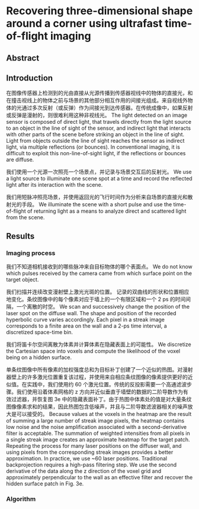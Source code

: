 # Recovering three-dimensional shape around a corner using ultrafast time-of-flight imaging

## Abstract

## Introduction

在图像传感器上检测到的光由直接从光源传播到传感器视线中的物体的直接光，和在撞击视线上的物体之前与场景的其他部分相互作用的间接光组成。来自视线外物体的光通过多次反射（或反弹）作为间接光到达传感器。在传统成像中，如果反射或反弹是漫射的，则很难利用这种非视线光。
The light detected on an image sensor is composed of direct light, that travels directly from the light source to an object in the line of sight of the sensor, and indirect light that interacts with other parts of the scene before striking an object in the line of sight. Light from objects outside the line of sight reaches the sensor as indirect light, via multiple reflections (or bounces). In conventional imaging, it is difficult to exploit this non-line-of-sight light, if the reflections or bounces are diffuse.

我们使用一个光源一次照亮一个场景点，并记录与场景交互后的反射光。
We use a light source to illuminate one scene spot at a time and record the reflected light after its interaction with the scene.

我们用短脉冲照亮场景，并使用返回光的飞行时间作为分析来自场景的直接光和散射光的手段。
We illuminate the scene with a short pulse and use the time-of-flight of returning light as a means to analyze direct and scattered light from the scene.

## Results

### Imaging process

我们不知道相机接收到的哪些脉冲来自目标物体的哪个表面点。
We do not know which pulses received by the camera came from which surface point on the target object.

我们扫描并连续改变漫射壁上激光光斑的位置。 记录的双曲线的形状和位置相应地变化。条纹图像中的每个像素对应于墙上的一个有限区域和一个 2 ps 的时间间隔，一个离散的时空。
We scan and successively change the position of the laser spot on the diffuse wall. The shape and position of the recorded hyperbolic curve varies accordingly. Each pixel in a streak image corresponds to a finite area on the wall and a 2-ps time interval, a discretized space-time bin.

我们将笛卡尔空间离散为体素并计算体素在隐藏表面上的可能性。
We discretize the Cartesian space into voxels and compute the likelihood of the voxel being on a hidden surface.

单条纹图像中所有像素的加权强度总和为目标补丁创建了一个近似的热图。对漫射器壁上的许多激光位置重复该过程，并使用来自相应条纹图像的像素提供更好的近似值。在实践中，我们使用约 60 个激光位置。传统的反投影需要一个高通滤波步骤。我们使用沿着体素网格的 z 方向并近似垂直于墙壁的数据的二阶导数作为有效过滤器，并恢复图 3e 中的隐藏表面补丁。由于热图中体素处的值是对大量条纹图像像素求和的结果，因此热图包含低噪声，并且与二阶导数滤波器相关的噪声放大是可以接受的。
Because values at the voxels in the heatmap are the result of summing a large number of streak image pixels, the heatmap contains low noise and the noise amplification associated with a second-derivative filter is acceptable. The summation of weighted intensities from all pixels in a single streak image creates an approximate heatmap for the target patch. Repeating the process for many laser positions on the diffuser wall, and using pixels from the corresponding streak images provides a better approximation. In practice, we use ~60 laser positions. Traditional backprojection requires a high-pass filtering step. We use the second derivative of the data along the z direction of the voxel grid and approximately perpendicular to the wall as an effective filter and recover the hidden surface patch in Fig. 3e.

### Algorithm









